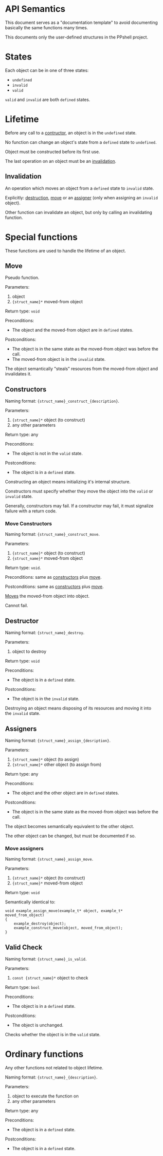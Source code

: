 # API Semantics

This document serves as a "documentation template" to avoid documenting basically the same functions many times.

This documents only the user-defined structures in the PPshell project.

# States

Each object can be in one of three states:
* `undefined`
* `invalid`
* `valid`

`valid` and `invalid` are both `defined` states.

# Lifetime

Before any call to a [contructor](#Constructors), an object is in the `undefined` state.

No function can change an object's state from a `defined` state to `undefined`.

Object must be constructed before its first use.

The last operation on an object must be an [invalidation](#Invalidation).

## Invalidation

An operation which moves an object from a `defined` state to `invalid` state.

Explicitly: [destruction](#Destructor), [move](#Move) or an [assigner](#Assigners)
(only when assigning an `invalid` object).

Other function can invalidate an object, but only by calling an invalidating function.

# Special functions

These functions are used to handle the lifetime of an object.

## Move

Pseudo function.

Parameters:
1. object
2. `{struct_name}*` moved-from object

Return type:
`void`

Preconditions:
* The object and the moved-from object are in `defined` states.

Postconditions:
* The object is in the same state as the moved-from object was before the call.
* The moved-from object is in the `invalid` state.

The object semantically "steals" resources from the moved-from object and invalidates it.

## Constructors

Naming format:
`{struct_name}_construct_{description}`.

Parameters:
1. `{struct_name}*` object (to construct)
2. any other parameters

Return type:
any

Preconditions:
* The object is not in the `valid` state.

Postconditions:
* The object is in a `defined` state.

Constructing an object means initializing it's internal structure.

Constructors must specify whether they move the object into the `valid` or `invalid` state.

Generally, constructors may fail.
If a constructor may fail, it must signalize failure with a return code.

### Move Constructors

Naming format:
`{struct_name}_construct_move`.

Parameters:
1. `{struct_name}*` object (to construct)
2. `{struct_name}*` moved-from object

Return type:
`void`.

Preconditions:
same as [constructors](#Constructors) plus [move](#Move).

Postconditions:
same as [constructors](#Constructors) plus [move](#Move).

[Moves](#Move) the moved-from object into object.

Cannot fail.

## Destructor

Naming format:
`{struct_name}_destroy`.

Parameters:
1. object to destroy

Return type:
`void`

Preconditions:
* The object is in a `defined` state.

Postconditions:
* The object is in the `invalid` state.

Destroying an object means disposing of its resources and moving it into the `invalid` state.

## Assigners

Naming format:
`{struct_name}_assign_{desription}`.

Parameters:
1. `{struct_name}*` object (to assign)
1. `{struct_name}*` other object (to assign from)

Return type:
any

Preconditions:
* The object and the other object are in `defined` states.

Postconditions:
* The object is in the same state as the moved-from object was before the call.

The object becomes semantically equivalent to the other object.

The other object can be changed, but must be documented if so.

### Move assigners

Naming format:
`{struct_name}_assign_move`.

Parameters:
1. `{struct_name}*` object (to construct)
2. `{struct_name}*` moved-from object

Return type:
`void`

Semantically identical to:
```
void example_assign_move(example_t* object, example_t* moved_from_object)
{
	example_destroy(object);
	example_construct_move(object, moved_from_object);
}
```

## Valid Check

Naming format:
`{struct_name}_is_valid`.

Parameters:
1. `const {struct_name}*` object to check

Return type:
`bool`

Preconditions:
* The object is in a `defined` state.

Postconditions:
* The object is unchanged.

Checks whether the object is in the `valid` state.

# Ordinary functions

Any other functions not related to object lifetime.

Naming format:
`{struct_name}_{description}`.

Parameters:
1. object to execute the function on
2. any other parameters

Return type:
any

Preconditions:
* The object is in a `defined` state.

Postconditions:
* The object is in a `defined` state.

